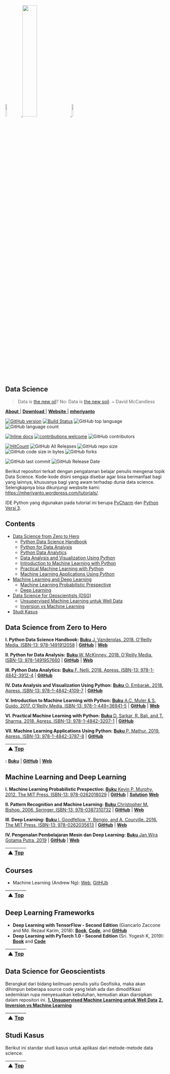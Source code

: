 <a Data Science href="https://mheriyanto.wordpress.com/tutorials/">
  <img src="https://avatars3.githubusercontent.com/u/22278148?s=460&v=4" width="10%">
</a>
<a Data Science href="https://mheriyanto.wordpress.com/tutorials/">
  <img src="https://www.python.org/static/community_logos/python-logo-master-v3-TM.png" width="30%">
</a>
<a Data Science href="https://mheriyanto.wordpress.com/tutorials/">
  <img src="https://upload.wikimedia.org/wikipedia/commons/thumb/a/a1/PyCharm_Logo.svg/128px-PyCharm_Logo.svg.png" width="10%">
</a>

## Data Science
> Data is [the new oil](https://medium.com/project-2030/data-is-the-new-oil-a-ludicrous-proposition-1d91bba4f294)? No: Data is [the new soil](https://towardsdatascience.com/data-is-not-the-new-oil-bdb31f61bc2d). ~ David McCandless

[**About** ](https://github.com/mheriyanto/Data-Science) |
[**Download** ](https://github.com/mheriyanto/Data-Science/archive/v1.0.tar.gz) |
[**Website** ](https://mheriyanto.wordpress.com/tutorials/) |
[**mheriyanto** ](https://github.com/mheriyanto)


[![GitHub version](https://badge.fury.io/gh/mheriyanto%2FData-Science.svg)](https://badge.fury.io/gh/mheriyanto%2FData-Science)
[![Build Status](https://travis-ci.org/dwyl/esta.svg?branch=master)](https://travis-ci.org/mheriyanto/Data-Science)
![GitHub top language](https://img.shields.io/github/languages/top/mheriyanto/Data-Science.svg)
![GitHub language count](https://img.shields.io/github/languages/count/mheriyanto/Data-Science.svg)

[![Inline docs](http://inch-ci.org/github/dwyl/hapi-auth-jwt2.svg?branch=master)](http://inch-ci.org/mheriyanto/Data-Science/hapi-auth-jwt2)
[![contributions welcome](https://img.shields.io/badge/contributions-welcome-brightgreen.svg?style=flat)](https://github.com/mheriyanto/Data-Science/issues)
![GitHub contributors](https://img.shields.io/github/contributors/mheriyanto/Data-Science.svg)

[![HitCount](http://hits.dwyl.com/mheriyanto/Data-Science.svg)](http://hits.dwyl.com/mheriyanto/Data-Science)
![GitHub All Releases](https://img.shields.io/github/downloads/mheriyanto/Data-Science/total.svg)
![GitHub repo size](https://img.shields.io/github/repo-size/mheriyanto/Data-Science)
![GitHub code size in bytes](https://img.shields.io/github/languages/code-size/mheriyanto/Data-Science)
![GitHub forks](https://img.shields.io/github/forks/mheriyanto/Data-Science.svg?style=social)

![GitHub last commit](https://img.shields.io/github/last-commit/mheriyanto/Data-Science.svg)
![GitHub Release Date](https://img.shields.io/github/release-date/mheriyanto/Data-Science.svg)

Berikut repositori terkait dengan pengalaman belajar penulis mengenai topik Data Science. Kode-kode disini sengaja disebar agar bisa bermanfaat bagi yang lainnya, khususnya bagi yang awam terhadap dunia data science. Selengkapnya bisa dikunjungi wesbsite kami: https://mheriyanto.wordpress.com/tutorials/.

IDE Python yang digunakan pada tutorial ini berupa [PyCharm](https://www.jetbrains.com/pycharm/) dan [Python Versi 3](https://www.python.org/downloads/release/python-373/).

## Contents
- [Data Science from Zero to Hero](#data-science-from-zero-to-hero)
    - [Python Data Science Handbook](#I-python-data-science-handbook)
    - [Python for Data Analysis](#II-python-for-data-analysis)
    - [Python Data  Analytics](#III-python-data-analytics)
    - [Data Analysis and Visualization Using Python](#IV-data-analysis-and-visualization-using-python)
    - [Introduction to Machine Learning with Python](#V-introduction-to-machine-learning-with-python)
    - [Practical Machine Learning with Python](#VI-practical-machine-learning-with-python)
    - [Machine Learning Applications Using Python](#VII-machine-learning-applications-using-python)
- [Machine Learning and Deep Learning](#machine-learning-and-deep-learning)
    - [Machine Learning Probabilistic Prespective](#I-machine-learning-probabilistic-prespective)
    - [Deep Learning](#II-deep-learning)
- [Data Science for Geoscientists (DSG)](#Data-science-for-geoscientists)
    - [Unsupervised Machine Learning untuk Well Data](#1-unsupervised-machine-learning-untuk-well-data)
    - [Inversion vs Machine Learning](#2-inversion-vs-machine-learning)
- [Studi Kasus](#studi-kasus)

## Data Science from Zero to Hero
**I. Python Data Science Handbook:** [**Buku** J. Vanderplas. 2018. O'Reilly Media. ISBN-13: 978-1491912058](https://www.oreilly.com/library/view/python-data-science/9781491912126/) | [**GitHub**](https://github.com/jakevdp/PythonDataScienceHandbook) | [**Web**](https://jakevdp.github.io/PythonDataScienceHandbook/)

**II. Python for Data  Analysis:** [**Buku** W. McKinney. 2018. O'Reilly Media. ISBN-13: 978-1491957660](https://www.oreilly.com/library/view/python-for-data/9781491957653/) | [**GitHub**](https://github.com/wesm/pydata-book) | [**Web**](http://www.data-analysis-in-python.org/)

**III. Python Data  Analytics:** [**Buku** F. Nelli. 2018. Apress. ISBN-13: 978-1-4842-3912-4](https://www.apress.com/gp/book/9781484239124) | [**GitHub**](https://github.com/Apress/python-data-analytics-2e)

**IV. Data Analysis and Visualization Using Python:** [**Buku** O. Embarak. 2018. Apress. ISBN-13: 978-1-4842-4109-7](https://www.apress.com/gp/book/9781484241080) | [**GitHub**](https://github.com/Apress/data-analysis-and-visualization-using-python)

**V. Introduction to Machine Learning with Python:** [**Buku** A.C. Muler & S. Guido. 2017. O'Reilly Media. ISBN-13: 978-1-449=36941-5](https://www.oreilly.com/library/view/introduction-to-machine/9781449369880/) | [**GitHub**](https://github.com/amueller/introduction_to_ml_with_python) | [**Web**](https://machinelearningmastery.com/start-here/)

**VI. Practical Machine Learning with Python:** [**Buku** D. Sarkar, R. Bali, and T. Sharma. 2018. Apress. ISBN-13: 978-1-4842-3207-1](https://www.apress.com/us/book/9781484232064) | [**GitHub**](https://github.com/dipanjanS/practical-machine-learning-with-python)

**VII. Machine Learning Applications Using Python:** [**Buku** P. Mathur. 2019. Apress. ISBN-13: 978-1-4842-3787-8](https://www.apress.com/gp/book/9781484237861) | [**GitHub**](https://github.com/Apress/machine-learning-applications-using-python)

| ▲ [Top](#contents) |
| --- |

**:** [**Buku**]() | [**GitHub**]() | [**Web**]()

## Machine Learning and Deep Learning
**I. Machine Learning Probabilistic Prespective:** [**Buku** Kevin P. Murphy, 2012. The MIT Press. ISBN-13: 978-0262018029](https://www.amazon.com/Machine-Learning-Probabilistic-Perspective-Computation/dp/0262018020) | [**GitHub**](https://github.com/probml/pyprobml) | [**Solution**](https://github.com/ArthurZC23/Machine-Learning-A-Probabilistic-Perspective-Solutions) [**Web**](https://www.cs.ubc.ca/~murphyk/MLbook/)

**II. Pattern Recognition and Machine Learning:** [**Buku** Christopher M. Bishop. 2006. Springer. ISBN-13: 978-0387310732](https://www.microsoft.com/en-us/research/uploads/prod/2006/01/Bishop-Pattern-Recognition-and-Machine-Learning-2006.pdf) | [**GitHub**](https://github.com/ctgk/PRML) | [**Web**](https://www.microsoft.com/en-us/research/publication/pattern-recognition-machine-learning/)

**III. Deep Learning:** [**Buku** I. Goodfellow, Y. Bengio, and A. Courville. 2016. The MIT Press. ISBN-13: 978-0262035613](https://www.amazon.com/Deep-Learning-Adaptive-Computation-Machine/dp/0262035618/ref=sr_1_1?ie=UTF8&qid=1472485235&sr=8-1&keywords=deep+learning+book) | [**GitHub**](https://github.com/lexfridman/mit-deep-learning) | [**Web**](https://www.deeplearningbook.org/)

**IV. Pengenalan Pembelajaran Mesin dan Deep Learning:** [**Buku** Jan Wira Gotama Putra, 2019](https://wiragotama.github.io/resources/ebook/intro-to-ml-secured.pdf) | [**GitHub**](https://github.com/wiragotama) | [**Web**](https://wiragotama.github.io/)

| ▲ [Top](#contents) |
| --- |

## Courses
+ Machine Learning (Andrew Ng): [Web](), [GitHUb]()

| ▲ [Top](#contents) |
| --- |

## Deep Learning Frameworks
+ **Deep Learning with TensorFlow - Second Edition** (Giancarlo Zaccone and Md. Rezaul Karim, 2018): [**Book**](https://www.packtpub.com/big-data-and-business-intelligence/deep-learning-tensorflow-second-edition), [**Code**](https://www.packtpub.com/codedownloaderrata), and [**GitHub**](https://github.com/PacktPublishing/Deep-Learning-with-TensorFlow)
+ **Deep Learning with PyTorch 1.0 - Second Edition** (Sri. Yogesh K, 2019): [**Book**](https://www.packtpub.com/data/deep-learning-with-pytorch-1-0-second-edition) and [**Code**](https://www.packtpub.com/codedownloaderrata)

| ▲ [Top](#contents) |
| --- |
  
## Data Science for Geoscientists
Berangkat dari bidang keilmuan penulis yaitu Geofisika, maka akan dihimpun beberapa source code yang telah ada dan dimodifikasi sedemikian rupa menyesuaikan kebutuhan, kemudian akan diarsipkan dalam repositori ini.
[**1. Unsupervised Machine Learning untuk Well Data**](https://towardsdatascience.com/machine-learning-applied-to-geophysical-well-log-data-58ebb6ee2bc6)
[**2. Inversion vs Machine Learning**](https://github.com/ezygeo-ai/machine-learning-and-geophysical-inversion)

| ▲ [Top](#contents) |
| --- |

## Studi Kasus
Berikut ini standar studi kasus untuk aplikasi dari metode-metode data science:

| ▲ [Top](#contents) |
| --- |
